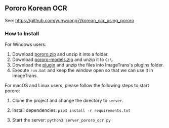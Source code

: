 ## Pororo Korean OCR

See: https://github.com/yunwoong7/korean_ocr_using_pororo
### How to Install

For Windows users:

1. Download [pororo.zip](https://github.com/xulihang/ImageTrans_plugins/releases/download/plugins/pororo.zip) and unzip it into a folder.
2. Download [pororo-models.zip](https://github.com/xulihang/ImageTrans_plugins/releases/download/plugins/pororo-models.zip) and unzip it to `C:\`.
3. Download the [plugin](https://github.com/xulihang/ImageTrans_plugins/releases/download/plugins/pororoPlugin.zip) and unzip the files into ImageTrans's plugins folder.
4. Execute `run.bat` and keep the window open so that we can use it in ImageTrans.

For macOS and Linux users, please follow the following steps to start pororo:

1. Clone the project and change the directory to `server`.

2. Install dependencies: `pip3 install -r requirements.txt`
3. Start the server: `python3 server_pororo_ocr.py`
